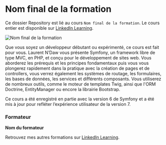 # Nom final de la formation

Ce dossier Repository est lié au cours `Nom final de la formation`. Le cours entier est disponible sur [LinkedIn Learning][lil-course-url].

![Nom final de la formation][lil-thumbnail-url] 

Que vous soyez un développeur débutant ou expérimenté, ce cours est fait pour vous. Laurent N’Daw vous présente Symfony, un framework libre de type MVC, en PHP, et conçu pour le développement de sites web. Vous aborderez les prérequis et les principes fondamentaux puis vous vous plongerez rapidement dans la pratique avec la création de pages et de controllers, vous verrez également les systèmes de routage, les formulaires, les bases de données, les services et différents composants. Vous utiliserez de nombreux outils, comme le moteur de templates Twig, ainsi que l'ORM Doctrine, EntityManager ou encore la librairie Bootstrap.

<p>Ce cours a été enregistré en partie avec la version 6 de Symfony et a été mis à jour pour refléter l’expérience utilisateur de la version 7.</p>

### Formateur

**Nom du formateur** 

 Retrouvez mes autres formations sur [LinkedIn Learning][lil-URL-trainer].

[0]: # (Replace these placeholder URLs with actual course URLs)
[lil-course-url]: https://www.linkedin.com
[lil-thumbnail-url]: https:
[lil-URL-trainer]: https://

[1]: # (End of FR-Instruction ###############################################################################################)
